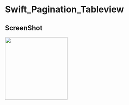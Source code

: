# Swift_Pagination_Tableview

## ScreenShot
<div>
<img width="200" src="https://user-images.githubusercontent.com/10572119/82854708-38566500-9f44-11ea-8121-090f22d99c72.gif">
</div>
